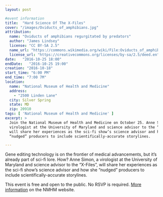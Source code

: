 ```yaml
---
layout: post

#event information
title:  "Hard Science Of The X-Files"
cover: "/images/Oviducts_of_amphibians.jpg"
attribution:
  name: "Oviducts of amphibians regurgitated by predators"
  author: "James Lindsey"
  license: "CC BY-SA 2.5"
  name_url: "https://commons.wikimedia.org/wiki/File:Oviducts_of_amphibians_regurgitated_by_predators_-_Lindsey.jpg"
  license_url: "https://creativecommons.org/licenses/by-sa/2.5/deed.en"
date:   "2016-10-25 18:00"
endDate:   "2016-10-25 19:00"
creation: "2016-10-18"
start_time: "6:00 PM"
end_time: "7:00 7M"
location:
  name: "National Museum of Health and Medicine"
  address:
    - "2500 Linden Lane"
  city: Silver Spring
  state: MD
  zip: 20910
tags: [ 'National Museum of Health and Medicine' ]
excerpt: >
  Join the National Museum of Health and Medicine on October 25. Anne Simon, a
  virologist at the University of Maryland and science advisor to the “X-Files”,
  will share her experiences as the sci-fi show’s science advisor and how she
  “nudged” producers to include scientifically-accurate storylines.

---
```


Gene editing technology is on the frontier of medical advancements, but it’s
already part of sci-fi lore. How? Anne Simon, a virologist at the University of
Maryland and science advisor to the “X-Files”, will share her experiences as the
sci-fi show’s science advisor and how she “nudged” producers to include
scientifically-accurate storylines.

This event is free and open to the public. No RSVP is required. [More information](http://www.medicalmuseum.mil/index.cfm?p=media.events.2016.10252016) on the NMHM website.
